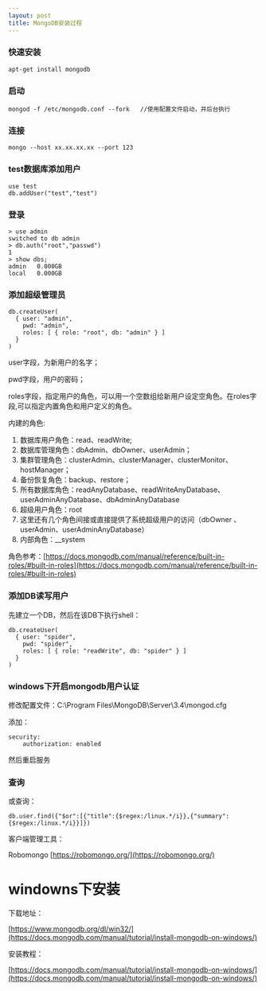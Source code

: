 ```yaml
---
layout: post
title: MongoDB安装过程
---
```


### 快速安装

	apt-get install mongodb


### 启动

	mongod -f /etc/mongodb.conf --fork   //使用配置文件启动，并后台执行


### 连接

	mongo --host xx.xx.xx.xx --port 123

### test数据库添加用户

	use test
	db.addUser("test","test")

### 登录

	> use admin
	switched to db admin
	> db.auth("root","passwd")
	1
	> show dbs;
	admin   0.000GB
	local   0.000GB



### 添加超级管理员

	db.createUser(
      { user: "admin",
        pwd: "admin",
        roles: [ { role: "root", db: "admin" } ]
      }
    )

user字段，为新用户的名字；

pwd字段，用户的密码；

roles字段，指定用户的角色，可以用一个空数组给新用户设定空角色。在roles字段,可以指定内置角色和用户定义的角色。

内建的角色:

1. 数据库用户角色：read、readWrite;
1. 数据库管理角色：dbAdmin、dbOwner、userAdmin；
1. 集群管理角色：clusterAdmin、clusterManager、clusterMonitor、hostManager；
1. 备份恢复角色：backup、restore；
1. 所有数据库角色：readAnyDatabase、readWriteAnyDatabase、userAdminAnyDatabase、dbAdminAnyDatabase
1. 超级用户角色：root
1. 这里还有几个角色间接或直接提供了系统超级用户的访问（dbOwner 、userAdmin、userAdminAnyDatabase）
1. 内部角色：__system

角色参考：[https://docs.mongodb.com/manual/reference/built-in-roles/#built-in-roles](https://docs.mongodb.com/manual/reference/built-in-roles/#built-in-roles)

### 添加DB读写用户

先建立一个DB，然后在该DB下执行shell：

	db.createUser(
	  { user: "spider",
	    pwd: "spider",
	    roles: [ { role: "readWrite", db: "spider" } ]
	  }
	)

### windows下开启mongodb用户认证

修改配置文件：C:\Program Files\MongoDB\Server\3.4\mongod.cfg

添加：

	security:
        authorization: enabled

然后重启服务


### 查询

或查询：

	db.user.find({"$or":[{"title":{$regex:/linux.*/i}},{"summary":{$regex:/linux.*/i}}]})


客户端管理工具：

Robomongo [https://robomongo.org/](https://robomongo.org/)


# windowns下安装

下载地址：

   [https://www.mongodb.org/dl/win32/](https://docs.mongodb.com/manual/tutorial/install-mongodb-on-windows/)

安装教程：

   [https://docs.mongodb.com/manual/tutorial/install-mongodb-on-windows/](https://docs.mongodb.com/manual/tutorial/install-mongodb-on-windows/)

